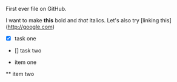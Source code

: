 First ever file on GitHub.

I want to make **this** bold and *that* italics. Let's also try [linking this] (http://google.com)

- [x] task one

- [] task two

* item one

** item two 
